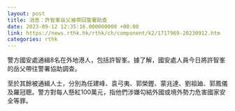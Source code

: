 ```yaml
---
layout: post
title: 消息：許智峯岳父被帶回警署助查
date: 2023-09-12 12:35:16.000000000 +08:00
link: https://news.rthk.hk/rthk/ch/component/k2/1717969-20230912.htm
categories: rthk
---
```


警方國安處通緝8名在外地港人，包括許智峯。據了解，國安處人員今日將許智峯的岳父帶往警署協助調查。

至於其餘被通緝人士，分別為任建峰、袁弓夷、郭榮鏗、蒙兆達、劉祖廸、郭鳳儀及羅冠聰。警方對每人懸紅100萬元，指他們涉嫌勾結外國或境外勢力危害國家安全等罪。
